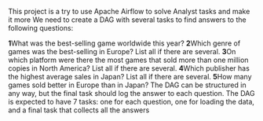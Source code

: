 This project is a try to use Apache Airflow to solve Analyst tasks and make it more 
We need to create a DAG with several tasks to find answers to the following questions:

**1**What was the best-selling game worldwide this year?
**2**Which genre of games was the best-selling in Europe? List all if there are several.
**3**On which platform were there the most games that sold more than one million copies in North America? List all if there are several.
**4**Which publisher has the highest average sales in Japan? List all if there are several.
**5**How many games sold better in Europe than in Japan?
The DAG can be structured in any way, but the final task should log the answer to each question. The DAG is expected to have 7 tasks: one for each question, one for loading the data, and a final task that collects all the answers
